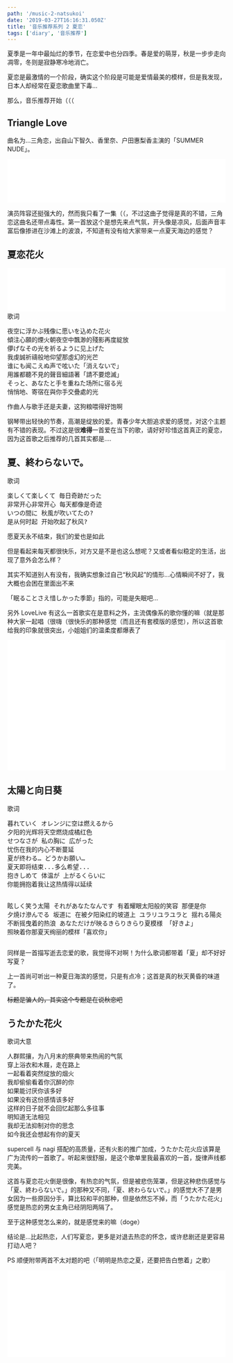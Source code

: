 ```yaml
---
path: '/music-2-natsukoi'
date: '2019-03-27T16:16:31.050Z'
title: '音乐推荐系列 2 夏恋'
tags: ['diary', '音乐推荐']
---
```


夏季是一年中最灿烂的季节，在恋爱中也分四季。春是爱的萌芽，秋是一步步走向凋零，冬则是寂静寒冷地消亡。

夏恋是最激情的一个阶段，确实这个阶段是可能是爱情最美的模样，但是我发现，日本人却经常在夏恋歌曲里下毒...

那么，音乐推荐开始（（（

## Triangle Love

曲名为...三角恋，出自山下智久、香里奈、户田惠梨香主演的「SUMMER NUDE」。

<iframe frameborder="0" border="0" 
    width="100%" height=100
    src="//music.163.com/outchain/player?type=2&id=28915185&auto=0&height=66">
</iframe>

演员阵容还挺强大的，然而我只看了一集（（，不过这曲子觉得是真的不错，三角恋这曲名还带点毒性。第一首放这个是想先来点气氛，开头像是凉风，后面声音丰富后像掺进在沙滩上的波浪，不知道有没有给大家带来一点夏天海边的感觉？

## 夏恋花火

<iframe frameborder="0" border="0" 
    width="100%" height=100
    src="//music.163.com/outchain/player?type=2&id=22821002&auto=0&height=66">
</iframe>

<div class="box27">
    <span class="box-title">歌词</span>
    <pre>夜空に浮かぶ残像に愿いを込めた花火 
傾注心願的煙火朝夜空中飄渺的殘影再度綻放
儚げなその光を祈るように见上げた 
我虔誠祈禱般地仰望那虛幻的光芒
谁にも闻こえぬ声で呟いた「消えないで」 
用誰都聽不見的聲音細語著「請不要熄滅」
そっと、あなたと手を重ねた场所に宿る光 
悄悄地、寄宿在與你手交疊處的光</pre>
</div>

作曲人与歌手还是夫妻，这狗粮喂得好饱啊

钢琴带出轻快的节奏，高潮是绽放的爱。青春少年大胆追求爱的感觉，对这个主题有不错的表现。不过这是很**难得**一首爱在当下的歌，请好好珍惜这首真正的夏恋，因为这首歌之后推荐的几首其实都是....

## 夏、終わらないで。

<div class="box27">
    <span class="box-title">歌词</span>
    <pre>楽しくて楽しくて 毎日奇跡だった 
非常开心非常开心 每天都像是奇迹
いつの間に 秋風が吹いてたの? 
是从何时起 开始吹起了秋风?</pre>
</div>

愿夏天永不结束，我们的爱也是如此

但是看起来每天都很快乐，对方又是不是也这么想呢？又或者看似稳定的生活，出现了意外会怎么样？

其实不知道别人有没有，我确实想象过自己“秋风起”的情形...心情瞬间不好了，我大概也会困在里面出不来

「眠ることさえ惜しかった季節」指的，可能是失眠吧...

另外 LoveLive 有这么一首歌实在是意料之外，主流偶像系的歌你懂的嘛（就是那种大家一起唱（很嗨（很快乐的那种感觉（而且还有套模版的感觉），所以这首歌给我的印象就很突出，小姐姐们的温柔度都爆表了

<iframe frameborder="0" border="0" 
    width="100%" height=100
    src="//music.163.com/outchain/player?type=2&id=547969376&auto=0&height=66">
</iframe>

<iframe frameborder="0" border="0" 
    width="100%" height=100
    src="//music.163.com/outchain/player?type=2&id=548648055&auto=0&height=66">
</iframe>

<iframe frameborder="0" border="0" 
    width="100%" height=100
    src="//music.163.com/outchain/player?type=2&id=549321080&auto=0&height=66">
</iframe>

## 太陽と向日葵

<div class="box27">
    <span class="box-title">歌词</span>
    <pre>暮れていく オレンジに空は燃えるから
夕阳的光辉将天空燃烧成橘红色
せつなさが 私の胸に 広がった
忧伤在我的内心不断蔓延
夏が终わる… どうかお願い…
夏天即将结束...多么希望...
抱きしめて 体温が 上がるくらいに
你能拥抱着我让这热情得以延续

眩しく笑う太陽 それがあなたなんです
有着耀眼太阳般的笑容 那便是你
夕焼け滲んでる 坂道に
在被夕阳染红的坡道上
ユラリユラユラと 揺れる陽炎
不断摇曳着的热浪
あなただけが映るきらりきらり夏模様 「好きよ」
照映着你那夏天绚丽的模样「喜欢你」</pre>

</div>

同样是一首描写逝去恋爱的歌，我觉得不对啊！为什么歌词都带着「夏」却不好好写夏？

上一首尚可听出一种夏日海滨的感觉，只是有点冷；这首是真的秋天黄昏的味道了。

~~标题是骗人的，其实这个专题是在说秋恋吧~~

## うたかた花火

<div class="box27">
    <span class="box-title">歌词大意</span>
    <pre>人群熙攘，为八月末的祭典带来热闹的气氛
穿上浴衣和木屐，走在路上
一起看着突然绽放的烟火
我却偷偷看着你沉醉的你
如果能讨厌你该多好
如果没有这份感情该多好
这样的日子就不会回忆起那么多往事
明知道无法相见
我却无法抑制对你的思念
如今我还会想起有你的夏天</pre>
</div>

supercell 与 nagi 搭配的高质量，还有火影的推广加成，うたかた花火应该算是广为流传的一首歌了。听起来很舒服，是这个歌单里我最喜欢的一首，旋律声线都完美。

这首与夏恋花火倒是很像，有热恋的气氛，但是被悲伤笼罩，但是这种悲伤感觉与「夏、終わらないで。」的那种又不同，「夏、終わらないで。」的感觉大不了是男女因为一些原因分手，算比较和平的那种，但是依然忘不掉，而「うたかた花火」感觉是热恋的男女主角已经阴阳两隔了。

至于这种感觉怎么来的，就是感觉来的嘛（doge）

结论是...比起热恋，人们写夏恋，更多是对退去热恋的怀念，或许悲剧还是更容易打动人吧？

PS 顺便附带两首不太对题的吧（「明明是热恋之夏，还要把告白憋着」之歌）

<iframe frameborder="0" border="0" 
    width="100%" height=100
    src="//music.163.com/outchain/player?type=2&id=632817&auto=0&height=66">
</iframe>

<iframe frameborder="0" border="0" 
    width="100%" height=100
    src="//music.163.com/outchain/player?type=2&id=509726618&auto=0&height=66">
</iframe>
